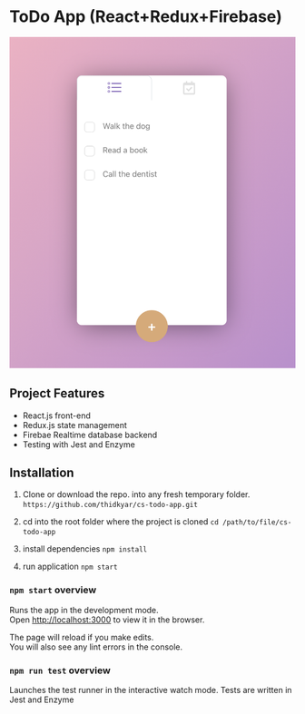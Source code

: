 # ToDo App (React+Redux+Firebase)

![Alt text](https://github.com/thidkyar/cs-todo-app/blob/main/src/utils/screenshots/image1.png)

## Project Features

* React.js front-end
* Redux.js state management
* Firebae Realtime database backend
* Testing with Jest and Enzyme

## Installation

1. Clone or download the repo. into any fresh temporary folder.
```https://github.com/thidkyar/cs-todo-app.git```

2. cd into the root folder where the project is cloned
```cd /path/to/file/cs-todo-app```

3. install dependencies
```npm install```

4. run application
```npm start```

### `npm start` overview

Runs the app in the development mode.\
Open [http://localhost:3000](http://localhost:3000) to view it in the browser.

The page will reload if you make edits.\
You will also see any lint errors in the console.

### `npm run test` overview

Launches the test runner in the interactive watch mode. Tests are written in Jest and Enzyme
